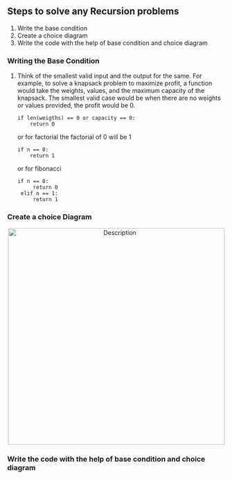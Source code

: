 ## Steps to solve any Recursion problems
1. Write the base condition
2. Create a choice diagram
3. Write the code with the help of base condition and choice diagram

### Writing the Base Condition
1. Think of the smallest valid input and the output for the same.
   For example, to solve a knapsack problem to maximize profit, a function would take the weights, values, and the maximum capacity of the knapsack. The smallest valid case would be when there are no weights or values provided, the profit would be 0.

    ```python3
    if len(weigths) == 0 or capacity == 0:
        return 0
    ```

   or for factorial the factorial of 0 will be 1

   ```python3
   if n == 0:
       return 1
    ```

   or for fibonacci

   ```python3
   if n == 0:
        return 0
    elif n == 1:
        return 1
    ```

### Create a choice Diagram
<div style="text-align: center;">
    <img src="../static/knapsack_decision_tree.png" alt="Description" width="500"/>
</div>




### Write the code with the help of base condition and choice diagram